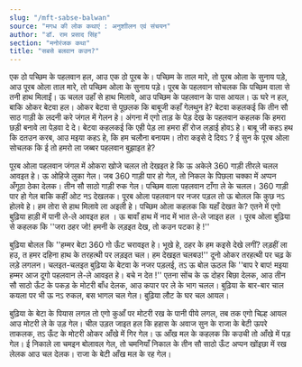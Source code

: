 ```yaml
---
slug: "/mft-sabse-balwan"
source: "मगध की लोक कथाएं : अनुशाीलन एवं संचयन"
author: "डॉ. राम प्रसाद सिंह"
section: "मनोरंजक कथा"
title: "सबसे बलवान कउन?"
---
```

एक ठो पच्छिम के पहलवान हल, आउ एक ठो पूरब के। पच्छिम के ताल मारे, तो पूरब ओला के सुनाय पड़े, आउ पूरब ओला ताल मारे, तो पच्छिम ओला के सुनाय पड़े। पूरब के पहलवान सोचलक कि पच्छिम वाला से तनी हाथ मिलाईं। ऊ चलल उहाँ से हाथ मिलावे, आउ पच्छिम के पहलवान के पास आयल। ऊ घरे न हल, बाकि ओकर बेटवा हल। ओकर बेटवा से पूछलक कि बाबूजी कहाँ गेलथुन हे? बेटवा कहलकई कि तीन सौ साठ गाड़ी के लदनी करे जंगल में गेलन हे। अंगना में एगो ताड़ के पेड़ देख के पहलवान कहलक कि हमरा छड़ी बनावे ला पेड़वा दे दे। बेटवा कहलकई कि एही पेड़ ला हमरा हीं रोज लड़ाई होवऽ हे। बाबू जी कहऽ हथ कि दतउन करब, आउ मइया कहऽ हे, कि हम चलौना बनायम। तोरा कइसे दे दिवऽ ?  ई सुन के पूरब ओला सोचलक कि ई तो हमरो ला जब्बर पहलवान बुझाइत हे?  

पूरब ओला पहलवान जंगल में ओकरा खोजे चलल तो देखइत हे कि ऊ अकेले 360 गाड़ी तीरले चलल आवइत हे। ऊ ओहिजे लुका गेल। जब 360 गाड़ी पार हो गेल, तो निकल के पिछला चक्का में अप्पन अँगूठा ठेका देलक। तीन सौ साठो गाड़ी रुक गेल। पच्छिम वाला पहलवान टाँगा ले के चलल। 360 गाड़ी पार हो गेल बाकि कहीं ओट नऽ देखलक। पूरब ओला पहलवान पर नजर पड़ल तो ऊ बोलल कि कुछ नऽ होलवे हे। हम तोरा से हाथ मिलावे ला अइली हे। पच्छिम ओला कहलक कि यहाँ देखत के? एतने में एगो बुढ़िया हाड़ी में पानी ले-ले आवइत हल । ऊ बावाँ हाथ में नाद में भात ले-ले जाइत हल । पूरब ओला बुढ़िया से कहलक कि ''जरा ठहर जो! हमनी के लड़इत देख, तो कउन पटका हे !'' 

बुढ़िया बोलल कि ''हम्मर बेटा 360 गो ऊँट चरावइत हे। भूखे हे, ठहर के हम कइसे देखे लगीं? लड़हीं ला हउ, त हमर दहिना हाथ के तरहत्थी पर लड़इत चल। हम देखइत चलबउ!'' दूनो ओकर तरहत्थी पर चढ़ के लड़े लगलन। चलइत-चलइत बुढ़िया के बेटवा के नजर पड़लई, तऽ ऊ बोल ऊठल कि ''बाप रे बाप! मइया हम्मर आज दूगो पहलवान ले-ले आवइत हे। बचे न देत !'' एतना सोंच के ऊ दोहर बिछा देलक, आउ तीन सौ साठो ऊँट के पकड़ के मोटरी बाँध देलक, आउ कपार पर ले के भाग चलल। बुढ़िया के बार-बार चाल कयला पर भी ऊ नऽ रुकल, बस भागल चल गेल। बुढ़िया लौट के घर चल आयल।
 
बुढ़िया के बेटा के पियास लगल तो एगो कुआँ पर मोटरी रख के पानी पीये लगल, तब तक एगो चिल्ह आयल आउ मोटरी ले के उड़ गेल। चील उड़त जाइत हल कि हहास के अवाज सुन के राजा के बेटी ऊपरे ताकलक, तऽ ऊँट के मोटरी ओकर आँखे में गिर गेल। ऊ आँख मल के कहलक कि कउची तो आँखे में पड़ गेल। ई निकाले ला चमइन बोलावल गेल, तो चमनियाँ निकाल के तीन सौ साठो ऊँट अप्पन खोंइछा में रख लेलक आउ चल देलक। राजा के बेटी आँख मल के रह गेल। 